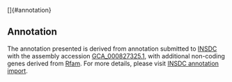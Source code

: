[]{#annotation}

Annotation
----------

The annotation presented is derived from annotation submitted to
[INSDC](http://www.insdc.org) with the assembly accession
[GCA\_000827325.1](http://www.ebi.ac.uk/ena/data/view/GCA_000827325.1),
with additional non-coding genes derived from
[Rfam](http://rfam.xfam.org/). For more details, please visit [INSDC
annotation
import](http://ensemblgenomes.org/info/data/insdc_annotation).
